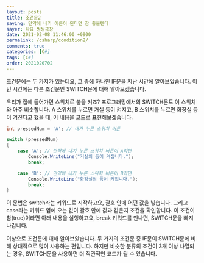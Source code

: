 ```yaml
---
layout: posts
title: 조건문2
saying: 만약에 내가 어른이 된다면 참 좋을텐데
sayer: 타요 씽씽극장
date: 2021-02-08 11:46:00 +0900
permalink: /csharp/condition2/
comments: true
categories: [C#]
tags: [C#]
order: 2021020702
---
```


조건문에는 두 가지가 있는데요, 그 중에 하나인 IF문을 지난 시간에 알아보았습니다. 이번 시간에는 다른 조건문인 SWITCH문에 대해 알아보겠습니다.

우리가 집에 들어가면 스위치로 불을 켜죠? 프로그래밍에서의 SWITCH문도 이 스위치와 아주 비슷합니다. A 스위치를 누르면 거실 등이 켜지고, B 스위치를 누르면 화장실 등이 켜진다고 했을 때, 이 내용을 코드로 표현해보겠습니다.

```cs
int pressedNum = 'A'; // 내가 누른 스위치 버튼

switch (pressedNum)
{
    case 'A': // 만약에 내가 누른 스위치 버튼이 A라면
        Console.WriteLine("거실의 등이 켜집니다.");
        break;

    case 'B': // 만약에 내가 누른 스위치 버튼이 B라면
        Console.WriteLine("화장실의 등이 켜집니다.");
        break;
}
```

이 문법은 switch라는 키워드로 시작하고요, 괄호 안에 어떤 값을 넣습니다. 그리고 case라는 키워드 옆에 오는 값이 괄호 안에 값과 같은지 조건을 확인합니다. 이 조건이 참(true)이라면 아래 내용을 실행하고요, break 키워드를 만나면, SWITCH문을 빠져나갑니다.

이상으로 조건문에 대해 알아보았습니다. 두 가지의 조건문 중 IF문이 SWITCH문에 비해 상대적으로 많이 사용하는 편입니다. 하지만 비슷한 분류의 조건이 3개 이상 나열되는 경우, SWITCH문을 사용하면 더 직관적인 코드가 될 수 있습니다.